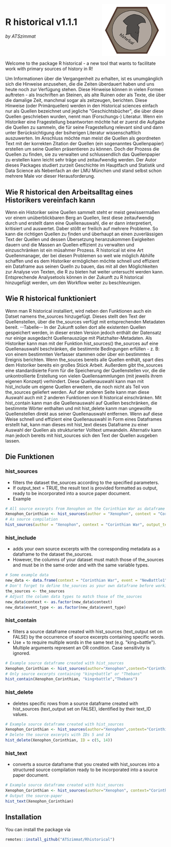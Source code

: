 <div style="overflow: hidden;">
  <img src="images/Logo_historical_end.jpg" width="200" style="float: right; margin-left: 20px;">
  <h1>R historical v1.1.1</h1> 
  <p><em>by ATSzimmat</em></p>
</div>

Welcome to the package R historical - a new tool that wants to facilitate work with primary sources of history in R!

Um Informationen über die Vergangenheit zu erhalten, ist es unumgänglich sich die Hinweise anzusehen, die die Zeiten überdauert haben und uns heute noch zur Verfügung stehen. Diese Hinweise können in vielen Formen auftreten - als Inschriften an Steinen, als alte Ruinen oder als Texte, die über die damalige Zeit, manchmal sogar als zeitzeugen, berichten. Diese Hinweise (oder Primärquellen) werden in den Historical sciences einfach nur als Quellen bezeichnet und jegliche "Geschichtsbücher", die über diese Quellen geschrieben wurden, nennt man (Forschungs-) Literatur.
Wenn ein Historiker eine Fragestellung beantworten möchte hat er zuerst die Aufgabe die Quellen zu sammeln, die für seine Fragestellung relevant sind und dann unter Berücksichtigung der bsiherigen Literatur wissenschaftlich auszuwerten. Im Anschluss möchte man meist die Quellen als geordneten Text mit der korrekten Zitation der Quellen (ein sogenanntes Quellenpapier) erstellen um seine Quellen präsentieren zu können. Doch der Prozess die Quellen zu finden, sie zu verwalten und schlussendlich das Quellenpapier zu erstellen kann leicht sehr träge und zeitaufwendig werden. Der Autor dieses Packages studiert zurzeit Geschichte im Hauptfach und Statistik und Data Science als Nebenfach an der LMU München und stand selbst schon mehrere Male vor dieser Herausforderung.

## Wie R historical den Arbeitsalltag eines Historikers vereinfach kann
Wenn ein Historiker seine Quellen sammelt steht er meist gewissermaßen vor einem unüberblickbaren Berg an Quellen, liest diese zeitaufwendig durch und erstellt dann eine Quellenauswahl, die er dann interpretiert, kritisiert und auswertet. Daber stößt er freilich auf mehrere Probleme. So kann die richtigen Quellen zu finden und überhaupt an einen zuverlässigen Text der Quellen und dessen Übersetzung heranzukommen Ewigkeiten dauern und die Massen an Quellen effizient zu verwalten und einzuschränken ist ein müsahmer Prozess.
R historical ist eine Art Quellenmanager, der bei diesen Problemen so weit wie möglich Abhilfe schaffen und es dem Historiker ermöglichen möchte schnell und effizient ein Dataframe aus seinen Quelln zu bauen, das mit all den Möglichkeiten zur Analyse von Texten, die R zu bieten hat weiter untersucht werden kann. Entsprechende Analysetools können in der Zukunft zu R historical hinzugefügt werden, um den Workflow weiter zu beschleunigen.

## Wie R historical funktioniert
Wenn man R historical installiert, wird neben den Funktionen auch ein Datset namens the_sources hinzugefügt. Dieses stellt den Text der Quellenstellen, über die the_sources verfügt mit entsprechenden Metadaten bereit.
--Tabelle--
In der Zukunft sollen dort alle existenten Quellen gespeichert werden, in dieser ersten Version jedoch enthält der Datensatz nur einige ausgedacht Quellenauszüge mit Platzhalter-Metadaten. Als Historiker kann man mit der Funktion hist_sources() the_sources auf eine Quellenauswahl beschränken, die bestimmte Bedingungen erfüllen - z. B: von einem bestimmten Verfasser stammen oder über ein bestimmtes Ereignis berichten. Wenn the_souces bereits alle Quellen enthält, spart dies dem Historiker bereits ein großes Stück Arbeit. Außerdem gibt the_sources eine standardisierte Form für die Speicherung der Quellenstellen vor, die die unkontrollierte Erstellung von vielen Quellensammlungen (mit jeweils ihrem eigenen Konzept) verhindert. 
Diese Quellenauswahl kann man mit hist_include um eigene Quellen erweitern, die noch nicht als Teil von the_sources geliefert werden. Auf der anderen Seite kann man diese Auswahl auch mit 2 anderen Funktionen von R historical einschränken. Mit hist_contain kann man die Quellenauswahl auf Quellen beschränken, die bestimmte Wörter enthalten und mit hist_delete kanm man ungewollte Quellenstellen direkt aus seiner Quellenauswahl entfernen.
Wenn auf diese Weise schnell und effizient eine Quellenauswahl in Form eines Dataframes erstellt hat, kann man dieses mit hist_text dieses Dataframe zu einer Auswahl der Quellen als strukturierter Volltext umwandeln. Alternativ kann man jedoch bereits mit hist_sources sich den Text der Quellen ausgeben lassen.

## Die Funktionen
### hist_sources
- filters the dataset the_sources according to the specified parameters.
- If output_text = TRUE, the result text is provided formatted as output, ready to be incorporated into a source paper document.
- Example
```r
# All source excerpts from Xenophon on the Corinthian War as dataframe
Xenophon_Corinthian <- hist_sources(author = "Xenophon", context = "Corinthian War", output_text = FALSE)
# As source compilation
hist_sources(author = "Xenophon", context = "Corinthian War", output_text = TRUE)
```
### hist_include
- adds your own source excerpts with the corresponding metadata as a dataframe to the dataset the_sources.
- However, the columns of your dataset must match those of the_sources and must be in the same order and with the same variable types.
```r
# Some example data
new_data <- data.frame(context = "Corinthian War", event = "NewBattle1", author = "Plutarch", work = "Work3", citation = "NewCitation6", text_ID = 15, text = "The fleets clashed near Cnidus.", event_type = "battle", stringsAsFactors = FALSE)
# Don't forget to define the_sources as your own datafrane before working with hist_include
the_sources <- the_sources
# Adjust the column data types to match those of the_sources
new_data$context <- as.factor(new_data$context)
new_data$event_type <- as.factor(new_data$event_type)
```
### hist_contain
- filters a source dataframe created with hist_sources (text_output set on FALSE) by the occurrence of source excerpts containing specific words.
- Use + to require multiple words in the same text (e.g. "king+battle"). Multiple arguments represent an OR condition. Case sensitivity is ignored.
```r
# Example source dataframe created with hist_sources
Xenophon_Corinthian <- hist_sources(author="Xenophon",context="Corinthian War", output_text = FALSE)
# Only source excerpts containing "king+battle" or "Thebans"
hist_contain(Xenophon_Corinthian, "king+battle","Thebans")
```
### hist_delete
- deletes specific rows from a source dataframe created with hist_sources (text_output set on FALSE), identified by their text_ID values.
```r
# Example source dataframe created with hist_sources
Xenophon_Corinthian <- hist_sources(author="Xenophon",context="Corinthian War", output_text = FALSE)
# Delete the source excerpts with IDs 5 and 14
hist_delete(Xenophon_Corinthian, ID = c(5, 14))
```
### hist_text
- converts a source dataframe that you created with hist_sources into a structured source compilation ready to be incorporated into a source paper document.
```r
# Example source dataframe created with hist_sources
Xenophon_Corinthian <- hist_sources(author="Xenophon", context="Corinthian War", output_text = FALSE)
# Output the source-paper
hist_text(Xenophon_Corinthian)
```

## Installation

You can install the package via 
```r
remotes::install_github("ATSzimmat/Rhistorical")
```



